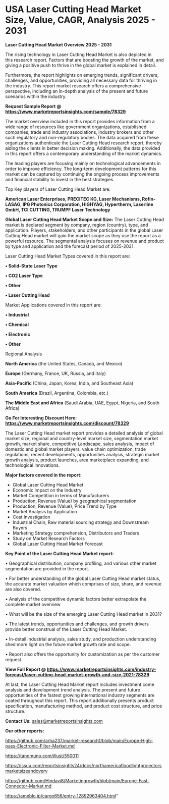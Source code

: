 # USA  Laser Cutting Head Market Size, Value, CAGR, Analysis 2025 - 2031

<Strong> Laser Cutting Head Market Overview 2025 - 2031</strong>

The rising technology in Laser Cutting Head Market is also depicted in this research report. Factors that are boosting the growth of the market, and giving a positive push to thrive in the global market is explained in detail.

Furthermore, the report highlights on emerging trends, significant drivers, challenges, and opportunities, providing all necessary data for thriving in the industry. This report market research offers a comprehensive perspective, including an in-depth analysis of the present and future scenarios within the industry.

<strong>Request Sample Report @ <a href=https://www.marketreportsinsights.com/sample/78329>https://www.marketreportsinsights.com/sample/78329</a></strong>

The market overview included in this report provides information from a wide range of resources like government organizations, established companies, trade and industry associations, industry brokers and other such regulatory and non-regulatory bodies. The data acquired from these organizations authenticate the Laser Cutting Head research report, thereby aiding the clients in better decision making. Additionally, the data provided in this report offers a contemporary understanding of the market dynamics.

The leading players are focusing mainly on technological advancements in order to improve efficiency. The long-term development patterns for this market can be captured by continuing the ongoing process improvements and financial stability to invest in the best strategies.

Top Key players of Laser Cutting Head Market are:

<strong>American Laser Enterprises, PRECITEC KG, Laser Mechanisms, Rofin-LASAG, IPG Photonics Corporation, HIGHYAG, Hypertherm, Laserline GmbH, TCI CUTTING, TRUMPF Laser Technology</strong>

<strong><b>Global Laser Cutting Head Market Scope and Size:</b></strong>
The Laser Cutting Head market is declared segment by company, region (country), type, and application. Players, stakeholders, and other participants in the global Laser Cutting Head market will gain the market scope as they use the report as a powerful resource. The segmental analysis focuses on revenue and product by type and application and the forecast period of 2025-2031.

Laser Cutting Head Market Types covered in this report are:

<strong>• Solid-State Laser Type

• CO2 Laser Type

• Other

• Laser Cutting Head</strong>

Market Applications covered in this report are:

<strong>• Industrial

• Chemical

• Electronic

• Other</strong> 

Regional Analysis

<strong>North America</strong> (the United States, Canada, and Mexico)

<strong>Europe</strong> (Germany, France, UK, Russia, and Italy)

<strong>Asia-Pacific</strong> (China, Japan, Korea, India, and Southeast Asia)

<strong>South America</strong> (Brazil, Argentina, Colombia, etc.)

<strong>The Middle East and Africa</strong> (Saudi Arabia, UAE, Egypt, Nigeria, and South Africa)

<strong>Go For Interesting Discount Here: <a href=https://www.marketreportsinsights.com/discount/78329>https://www.marketreportsinsights.com/discount/78329</a></strong>

The Laser Cutting Head market report provides a detailed analysis of global market size, regional and country-level market size, segmentation market growth, market share, competitive Landscape, sales analysis, impact of domestic and global market players, value chain optimization, trade regulations, recent developments, opportunities analysis, strategic market growth analysis, product launches, area marketplace expanding, and technological innovations.

<strong><b>Major factors covered in the report:</b></strong>
<ul>
  <li>Global Laser Cutting Head Market </li>
  <li>Economic Impact on the Industry</li>
  <li>Market Competition in terms of Manufacturers</li>
  <li>Production, Revenue (Value) by geographical segmentation</li>
  <li>Production, Revenue (Value), Price Trend by Type</li>
  <li>Market Analysis by Application</li>
  <li>Cost Investigation</li>
  <li>Industrial Chain, Raw material sourcing strategy and Downstream Buyers</li>
  <li>Marketing Strategy comprehension, Distributors and Traders</li>
  <li>Study on Market Research Factors</li>
  <li>Global Laser Cutting Head Market Forecast</li>
</ul>

<strong><b>Key Point of the Laser Cutting Head Market report:</b></strong>

• Geographical distribution, company profiling, and various other market segmentation are provided in the report.

• For better understanding of the global Laser Cutting Head market status, the accurate market valuation which comprises of size, share, and revenue are also covered.

• Analysis of the competitive dynamic factors better extrapolate the complete market overview

• What will be the size of the emerging Laser Cutting Head market in 2031?

• The latest trends, opportunities and challenges, and growth drivers provide better construal of the Laser Cutting Head Market.

• In-detail industrial analysis, sales study, and production understanding shed more light on the future market growth rate and scope.

• Report also offers the opportunity for customization as per the customer request.

<strong><b>View Full Report @ <a href=https://www.marketreportsinsights.com/industry-forecast/laser-cutting-head-market-growth-and-size-2021-78329>https://www.marketreportsinsights.com/industry-forecast/laser-cutting-head-market-growth-and-size-2021-78329</a></b></strong>


At last, the Laser Cutting Head Market report includes investment come analysis and development trend analysis. The present and future opportunities of the fastest growing international industry segments are coated throughout this report. This report additionally presents product specification, manufacturing method, and product cost structure, and price structure.

<strong>Contact Us:</strong>
sales@marketreportsinsights.com

<strong>Our other reports:</strong>

<a href=https://github.com/arha237/market-research1/blob/main/Europe-High-pass-Electronic-Filter-Market.md>https://github.com/arha237/market-research1/blob/main/Europe-High-pass-Electronic-Filter-Market.md</a>

<a href=https://tanomuno.com/illust/550011>https://tanomuno.com/illust/550011</a>

<a href=https://issuu.com/reportsinsights24/docs/northamericafloodlightprojectorsmarketsizeandoverv>https://issuu.com/reportsinsights24/docs/northamericafloodlightprojectorsmarketsizeandoverv</a>

<a href=https://github.com/Hindavi8/Marketingrowth/blob/main/Europe-Fast-Connector-Market.md>https://github.com/Hindavi8/Marketingrowth/blob/main/Europe-Fast-Connector-Market.md</a>

<a href=https://ameblo.jp/cargo656/entry-12892963404.html>https://ameblo.jp/cargo656/entry-12892963404.html</a>"
